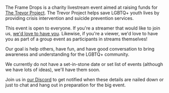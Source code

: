 The Frame Drops is a charity livestream event aimed at raising funds for [The Trevor Project](https://www.thetrevorproject.org/).
The Trevor Project helps save LGBTQ+ youth lives by providing crisis intervention and suicide prevention services.

This event is open to everyone. If you're a streamer that would like to join us, [we'd love to have you](/streamers-setup).
Likewise, if you're a viewer, we'd love to have you as part of a group event as participants in streams themselves!

Our goal is help others, have fun, and have good conversation to bring awareness and understanding for the LGBTQ+ community.

We currently do not have a set-in-stone date or set list of events (although we have lots of ideas), we'll have them soon.

Join us in [our Discord](https://discord.gg/yQrnFcKF7p) to get notified when these details are nailed down or just to chat
and hang out in preparation for the big event.
